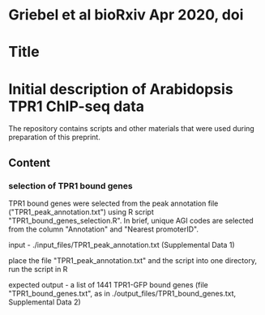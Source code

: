 # Griebel et al bioRxiv Apr 2020, doi
# Title
# Initial description of Arabidopsis TPR1 ChIP-seq data

The repository contains scripts and other materials that were used during preparation of this preprint.

## Content
### selection of TPR1 bound genes

TPR1 bound genes were selected from the peak annotation file ("TPR1_peak_annotation.txt") using R script "TPR1_bound_genes_selection.R". In brief, unique AGI codes are selected from the column "Annotation" and "Nearest promoterID".

input - ./input_files/TPR1_peak_annotation.txt (Supplemental Data 1)

place the file "TPR1_peak_annotation.txt" and the script into one directory, run the script in R

expected output - a list of 1441 TPR1-GFP bound genes (file "TPR1_bound_genes.txt", as in ./output_files/TPR1_bound_genes.txt, Supplemental Data 2)



